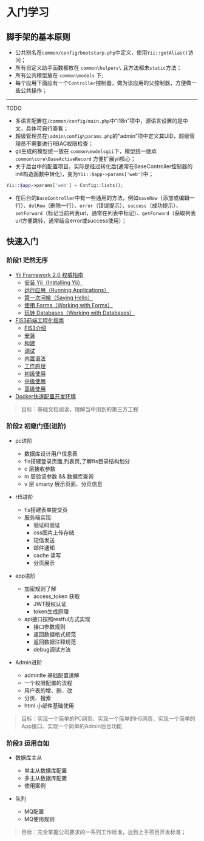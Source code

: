 # 入门学习

## 脚手架的基本原则
* 公共别名在`common/config/bootstarp.php`中定义，使用`Yii::getAlias()`访问；
* 所有自定义助手函数都放在 `common\helpers\` 且方法都未`static`方法；
* 所有公共模型放在 `common\models` 下;
* 每个应用下面应有一个`Controller`控制器，做为该应用的父控制器，方便做一些公共操作；

-------

TODO
* 多语言配置在`/common/config/main.php`中“i18n”项中，源语言设置的是中文，具体可自行查看；
* 超级管理员在`\admin\comfig\params.php`的“admin”项中定义其UID，超级管理员不需要进行RBAC权限检查；
* gii生成的模型统一放在 `common\modelsgii`下，模型统一继承 `common\core\BaseActiveRecord` 方便扩展yii核心；
* 关于后台中的配置项目，实际是经过转化后(通常在BaseController控制器的init构造函数中转化)，变为`Yii::$app->params['web']`中；
```php
Yii::$app->params['web'] = Config::lists();
```
* 在后台的`BaseController`中有一些通用的方法，例如`saveRow`（添加或编辑一行）、`delRow`（删除一行）、`error`（错误提示）、`success`（成功提示）、`setForward`（标记当前列表url，通常在列表中标记）、`getForward`（获取列表url方便跳转，通常结合error或success使用）；


## 快速入门

### 阶段1 茫然无序
* [Yii Framework 2.0 权威指南](http://www.yiichina.com/doc/guide/2.0)
    * [安装 Yii（Installing Yii）](https://github.com/PizzaLiu/PHP-FIGhttp://www.yiichina.com/doc/guide/2.0/start-installation)
    * [运行应用（Running Applications）](http://www.yiichina.com/doc/guide/2.0/start-workflow)
    * [第一次问候（Saying Hello）](http://www.yiichina.com/doc/guide/2.0/start-hello)
    * [使用 Forms（Working with Forms）](http://www.yiichina.com/doc/guide/2.0/start-forms)
    * [玩转 Databases（Working with Databases）](http://www.yiichina.com/doc/guide/2.0/start-databases)
* [FIS3前端工程化指南](http://fis.baidu.com/fis3/index.html)
    * [FIS3介绍](http://fis.baidu.com/fis3/docs/beginning/intro.html)
    * [安装](http://fis.baidu.com/fis3/docs/beginning/install.html)
    * [构建](http://fis.baidu.com/fis3/docs/beginning/release.html)
    * [调试](http://fis.baidu.com/fis3/docs/beginning/debug.html)
    * [内置语法](http://fis.baidu.com/fis3/docs/user-dev/extlang.html)
    * [工作原理](http://fis.baidu.com/fis3/docs/build.html)
    * [初级使用](http://fis.baidu.com/fis3/docs/lv1.html)
    * [中级使用](http://fis.baidu.com/fis3/docs/lv2.html)
    * [高级使用](http://fis.baidu.com/fis3/docs/lv3.html)
* [Docker快速配置开发环境](docker.md#开发环境部署)

> 目标：基础文档阅读，理解当中用到的第三方工程

### 阶段2 初窥门径(进阶)
* pc进阶
    * 数据库设计用户信息表
    * fis搭建登录页面,列表页,了解fis目录结构划分
    * c 层接收参数
    * m 层验证参数 && 数据库查询
    * v 层 smarty 展示页面、分页信息
    
* H5进阶
    * fis搭建表单提交页
    * 服务端实现:
        * 验证码验证
        * oss图片上传存储
        * 短信发送
        * 邮件通知
        * cache 读写
        * 分页展示
        
* app进阶
    * 加密规则了解
        * access_token 获取
        * JWT授权认证
        * token生成原理
    * api接口按照restful方式实现
        * 接口参数规则
        * 返回数据格式规范
        * 返回数据注释规范
        * debug调试方法
        
* Admin进阶
    * adminlte 基础配置讲解
    * 一个权限配置的流程
    * 用户表的增、删、改
    * 分页、搜索
    * html 小部件基础使用
    
> 目标：实现一个简单的PC网页、实现一个简单的H5网页、实现一个简单的App接口、实现一个简单的Admin后台功能

### 阶段3 运用自如

* 数据库主从
    * 单主从数据库配置
    * 多主从数据库配置
    * 使用案例
    
* 队列
    * MQ配置
    * MQ使用规则

> 目标：完全掌握公司要求的一系列工作标准，达到上手项目开发标准；